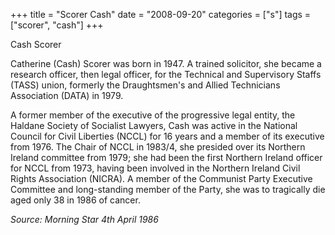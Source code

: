 +++
title = "Scorer Cash"
date = "2008-09-20"
categories = ["s"]
tags = ["scorer", "cash"]
+++

Cash Scorer

Catherine (Cash) Scorer was born in 1947. A trained solicitor, she became a research officer, then legal officer, for the Technical and Supervisory Staffs (TASS) union, formerly the Draughtsmen's and Allied Technicians Association (DATA) in 1979.

A former member of the executive of the progressive legal entity, the Haldane Society of Socialist Lawyers, Cash was active in the National Council for Civil Liberties (NCCL) for 16 years and a member of its executive from 1976. The Chair of NCCL in 1983/4, she presided over its Northern Ireland committee from 1979; she had been the first Northern Ireland officer for NCCL from 1973, having been involved in the Northern Ireland Civil Rights Association (NICRA). A member of the Communist Party Executive Committee and long-standing member of the Party, she was to tragically die aged only 38 in 1986 of cancer.

_Source: Morning Star 4th April 1986_
